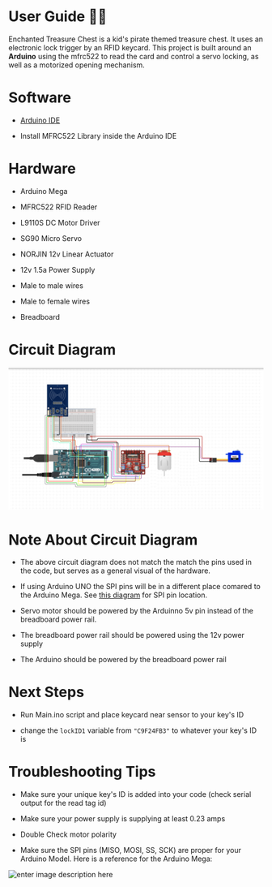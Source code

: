 
  

# User Guide 🏴‍☠️

  

  

Enchanted Treasure Chest is a kid's pirate themed treasure chest. It uses an electronic lock trigger by an RFID keycard. This project is built around an **Arduino** using the mfrc522 to read the card and control a servo locking, as well as a motorized opening mechanism.

  
  

# Software

  

- [Arduino IDE](https://www.arduino.cc/en/software)

- Install MFRC522 Library inside the Arduino IDE

  

# Hardware

  
  

- Arduino Mega

- MFRC522 RFID Reader

- L9110S DC Motor Driver

- SG90 Micro Servo

- NORJIN 12v Linear Actuator

- 12v 1.5a Power Supply

- Male to male wires

- Male to female wires

- Breadboard

  

  

# Circuit Diagram

  

![enter image description here](https://raw.githubusercontent.com/JP-Vela/EnchantedTreasureChest/master/circuit_diagram.png)

  

  

# Note About Circuit Diagram

  

  

- The above circuit diagram does not match the match the pins used in the code, but serves as a general visual of the hardware.

  

- If using Arduino UNO the SPI pins will be in a different place comared to the Arduino Mega. See [this diagram](https://www.circuitbasics.com/wp-content/uploads/2020/04/arduino-spi-tutorial-uno-pins.png) for SPI pin location.

  

- Servo motor should be powered by the Arduinno 5v pin instead of the breadboard power rail.

  

- The breadboard power rail should be powered using the 12v power supply

  

- The Arduino should be powered by the breadboard power rail

  

# Next Steps

  

- Run Main.ino script and place keycard near sensor to your key's ID

- change the `lockID1` variable from `"C9F24FB3"` to whatever your key's ID is

# Troubleshooting Tips

 - Make sure your unique key's ID is added into your code (check serial output for the read tag id) 
 
 - Make sure your power supply is supplying at least 0.23 amps
 
 - Double Check motor polarity
 
 - Make sure the SPI pins (MISO, MOSI, SS, SCK) are proper for your Arduino Model. Here is a reference for the Arduino Mega:
 
![enter image description here](https://i.stack.imgur.com/zEhcv.jpg)
